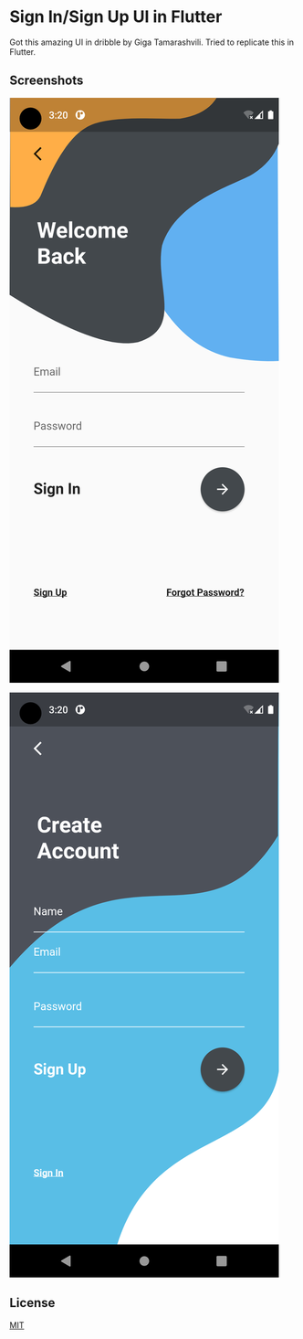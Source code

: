 
# Sign In/Sign Up UI in Flutter
Got this amazing UI in dribble by Giga Tamarashvili. Tried to replicate this in Flutter.


## Screenshots

![App Screenshot](https://github.com/Nitish992/Flutter-Sign-In-Sign-Up-UI/blob/main/screenshots/Screenshot_1664531428.png)


![App Screenshot](https://github.com/Nitish992/Flutter-Sign-In-Sign-Up-UI/blob/main/screenshots/Screenshot_1664531443.png)
## License

[MIT](https://choosealicense.com/licenses/mit/)

